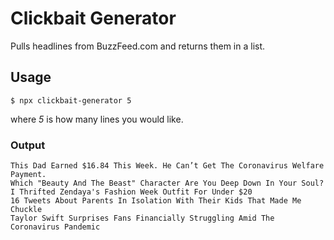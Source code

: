# Clickbait Generator
Pulls headlines from BuzzFeed.com and returns them in a list.

## Usage
```
$ npx clickbait-generator 5
```
where _5_ is how many lines you would like.

### Output
```
This Dad Earned $16.84 This Week. He Can’t Get The Coronavirus Welfare Payment.
Which "Beauty And The Beast" Character Are You Deep Down In Your Soul?
I Thrifted Zendaya's Fashion Week Outfit For Under $20
16 Tweets About Parents In Isolation With Their Kids That Made Me Chuckle
Taylor Swift Surprises Fans Financially Struggling Amid The Coronavirus Pandemic
```
